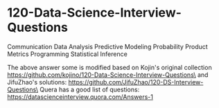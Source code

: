 # 120-Data-Science-Interview-Questions

Communication
Data Analysis
Predictive Modeling
Probability
Product Metrics
Programming
Statistical Inference


The above answer some is modified based on Kojin's original collection https://github.com/kojino/120-Data-Science-Interview-Questions\
and JifuZhao's solutions: https://github.com/JifuZhao/120-DS-Interview-Questions\
Quera has a good list of questions: https://datascienceinterview.quora.com/Answers-1
